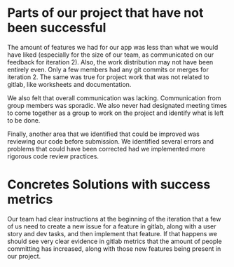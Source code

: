 # Parts of our project that have not been successful  
The amount of features we had for our app was less than what we would have liked (especially for the size of our team, as communicated on our feedback for iteration 2). Also, the work distribution may not have been entirely even. Only a few members had any git commits or merges for iteration 2. The same was true for project work that was not related to gitlab, like worksheets and documentation.
  
We also felt that overall communication was lacking. Communication from group members was sporadic. We also never had designated meeting times to come together as a group to work on the project and identify what is left to be done. 
  
Finally, another area that we identified that could be improved was reviewing our code before submission. We identified several errors and problems that could have been corrected had we implemented more rigorous code review practices.  


# Concretes Solutions with success metrics  
Our team had clear instructions at the beginning of the iteration that a few of us need to create a new issue for a feature in gitlab, along with a user story and dev tasks, and then implement that feature. If that happens we should see very clear evidence in gitlab metrics that the amount of people committing has increased, along with those new features being present in our project.
